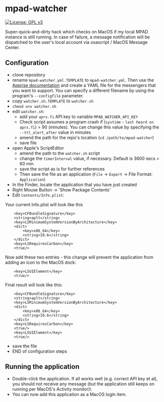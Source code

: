 # mpad-watcher

[![License: GPL v3](https://img.shields.io/badge/License-GPLv3-blue.svg)](https://www.gnu.org/licenses/gpl-3.0)

Super-quick-and-dirty hack which checks on MacOS if my local MPAD instance is still running. In case of failure, a message notification will be dispatched to the user's local account via osascript / MacOS Message Center.

## Configuration
- clone repository
- rename `mpad-watcher.yml.TEMPLATE` to `mpad-watcher.yml`. Then use the [Apprise documentation](https://github.com/caronc/apprise) and create a YAML file for the messengers that you want to support. You can specify a different filename by using the program's `--configfile` parameter.
- copy `watcher.sh.TEMPLATE` to `watcher.sh`
- `chmod u+x watcher.sh`
- edit `watcher.sh`:
  - add your `aprs.fi` API key to variable `MPAD_WATCHER_API_KEY`
  - Check script assumes a program crash if (`systime` - `last heard on aprs.fi`) > 90 (minutes). You can change this value by specifying the `--ttl_alert_after` value in minutes
  - amend the path for the repo's location (`cd /path/to/mpad-watcher`)
  - save file
- open Apple's ScriptEditor
  - amend the path to the `watcher.sh` script
  - change the `timerInterval` value, if necessary. Default is 3600 secs = 60 min
  - save the script as is for further references
  - Then save the file as an application (`File` -> `Export` -> File Format: `Application`)
- In the Finder, locate the application that you have just created
- Right Mouse Button -> 'Show Package Contents'
- Edit `Contents/Info.plist`:

Your current Info.plist will look like this
```
	<key>CFBundleSignature</key>
	<string>aplt</string>
	<key>LSMinimumSystemVersionByArchitecture</key>
	<dict>
		<key>x86_64</key>
		<string>10.6</string>
	</dict>
	<key>LSRequiresCarbon</key>
	<true/>
```

Now add these two entries - this change will prevent the application from adding an icon to the MacOS dock: 

```
	<key>LSUIElement</key>
	<true/>
```

Final result will look like this:

```
	<key>CFBundleSignature</key>
	<string>aplt</string>
	<key>LSMinimumSystemVersionByArchitecture</key>
	<dict>
		<key>x86_64</key>
		<string>10.6</string>
	</dict>
	<key>LSRequiresCarbon</key>
	<true/>
	<key>LSUIElement</key>
	<true/>
```
- save the file
- END of configuration steps

## Running the application

- Double-click the application. If all works well (e.g. correct API key et al), you should not receive any message (but the application still keeps on running per MacOS's Activity monitor)\
- You can now add this application as a MacOS login item.